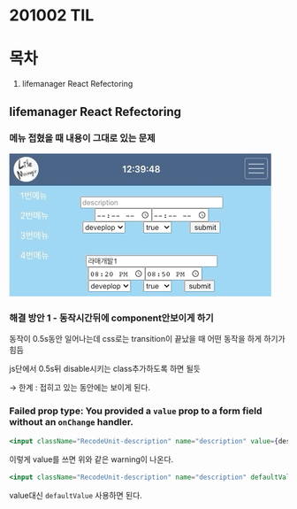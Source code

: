 # 201002 TIL

# 목차

1. lifemanager React Refectoring

## lifemanager React Refectoring

### 메뉴 접혔을 때 내용이 그대로 있는 문제

![201002%20TIL%207248e4274deb46be8a017f921183adca/menuExist.gif](201002%20TIL%207248e4274deb46be8a017f921183adca/menuExist.gif)

### 해결 방안 1 - 동작시간뒤에 component안보이게 하기

동작이 0.5s동안 일어나는데 css로는 transition이 끝났을 때 어떤 동작을 하게 하기가 힘듬

js단에서 0.5s뒤 disable시키는 class추가하도록 하면 될듯

→ 한계 : 접히고 있는 동안에는 보이게 된다. 

### Failed prop type: You provided a `value` prop to a form field without an `onChange` handler.

```jsx
<input className="RecodeUnit-description" name="description" value={description} placeholder="description" type="text" />
```

이렇게 value를 쓰면 위와 같은 warning이 나온다. 

```jsx
<input className="RecodeUnit-description" name="description" defaultValue={description} placeholder="description" type="text" />
```

value대신 `defaultValue` 사용하면 된다.